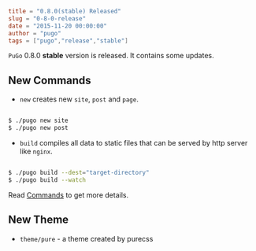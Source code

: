 ```toml
title = "0.8.0(stable) Released"
slug = "0-8-0-release"
date = "2015-11-20 00:00:00"
author = "pugo"
tags = ["pugo","release","stable"]
```

`PuGo` 0.8.0 **stable** version is released. It contains some updates.

## New Commands

- `new` creates new `site`, `post` and `page`.

```bash

$ ./pugo new site
$ ./pugo new post

```

- `build` compiles all data to static files that can be served by http server like `nginx`.

```bash

$ ./pugo build --dest="target-directory"
$ ./pugo build --watch

```

Read [Commands](/docs/commands.html) to get more details.

## New Theme

- `theme/pure` - a theme created by purecss
